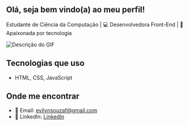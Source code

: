 ## Olá, seja bem vindo(a) ao meu perfil!

Estudante de Ciência da Computação | 💻 Desenvolvedora Front-End | 🚀 Apaixonada por tecnologia

![Descrição do GIF](https://media.tenor.com/BmmNLx7cd9oAAAAj/hello.gif)

## Tecnologias que uso
- HTML, CSS, JavaScript
  
## Onde me encontrar

- 💌 Email: evilynsouzaf@gmail.com  
- 🧁 LinkedIn: [LinkedIn](www.linkedin.com/in/évilyn-souza-fidelis-683870381)  



